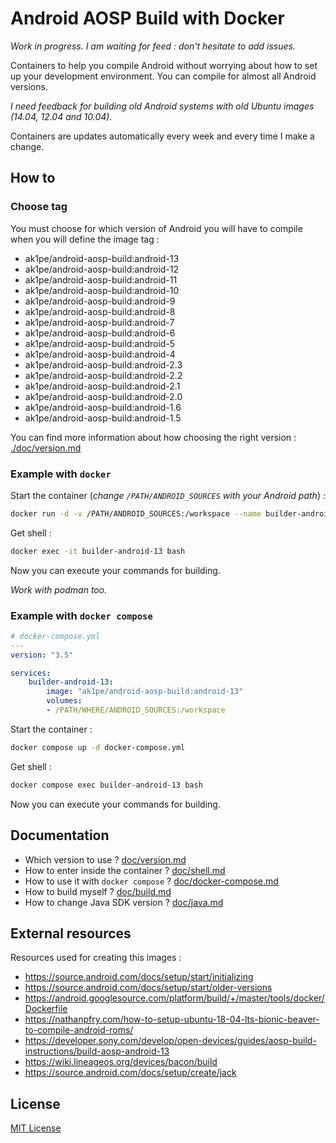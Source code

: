 # Android AOSP Build with Docker

*Work in progress. I am waiting for feed : don't hesitate to add issues.*

Containers to help you compile Android without worrying about how to set up your development environment. You can compile for almost all Android versions.

*I need feedback for building old Android systems with old Ubuntu images (14.04, 12.04 and 10.04).*

Containers are updates automatically every week and every time I make a change.

## How to

### Choose tag

You must choose for which version of Android you will have to compile when you will define the image tag :

- ak1pe/android-aosp-build:android-13
- ak1pe/android-aosp-build:android-12
- ak1pe/android-aosp-build:android-11
- ak1pe/android-aosp-build:android-10
- ak1pe/android-aosp-build:android-9
- ak1pe/android-aosp-build:android-8
- ak1pe/android-aosp-build:android-7
- ak1pe/android-aosp-build:android-6
- ak1pe/android-aosp-build:android-5
- ak1pe/android-aosp-build:android-4
- ak1pe/android-aosp-build:android-2.3
- ak1pe/android-aosp-build:android-2.2
- ak1pe/android-aosp-build:android-2.1
- ak1pe/android-aosp-build:android-2.0
- ak1pe/android-aosp-build:android-1.6
- ak1pe/android-aosp-build:android-1.5

You can find more information about how choosing the right version : [./doc/version.md](./doc/version.md)

### Example with `docker`

Start the container (*change `/PATH/ANDROID_SOURCES` with your Android path*) :
```bash
docker run -d -v /PATH/ANDROID_SOURCES:/workspace --name builder-android-13 ak1pe/android-aosp-build:android-13
```

Get shell :
```bash
docker exec -it builder-android-13 bash
```

Now you can execute your commands for building.

*Work with podman too.*

### Example with `docker compose`

```yml
# docker-compose.yml
---
version: "3.5"

services:
    builder-android-13:
        image: "ak1pe/android-aosp-build:android-13"
        volumes:
        - /PATH/WHERE/ANDROID_SOURCES:/workspace

```

Start the container :
```bash
docker compose up -d docker-compose.yml
```

Get shell :
```bash
docker compose exec builder-android-13 bash
```

Now you can execute your commands for building.

## Documentation

- Which version to use ? [doc/version.md](./doc/version.md)
- How to enter inside the container ? [doc/shell.md](./doc/shell.md)
- How to use it with `docker compose` ? [doc/docker-compose.md](./doc/docker-compose.md)
- How to build myself ? [doc/build.md](./doc/build.md)
- How to change Java SDK version ? [doc/java.md](./doc/java.md)

## External resources

Resources used for creating this images :
- <https://source.android.com/docs/setup/start/initializing>
- <https://source.android.com/docs/setup/start/older-versions>
- <https://android.googlesource.com/platform/build/+/master/tools/docker/Dockerfile>
- <https://nathanpfry.com/how-to-setup-ubuntu-18-04-lts-bionic-beaver-to-compile-android-roms/>
- <https://developer.sony.com/develop/open-devices/guides/aosp-build-instructions/build-aosp-android-13>
- <https://wiki.lineageos.org/devices/bacon/build>
- <https://source.android.com/docs/setup/create/jack>

## License

[MIT License](LICENSE)
